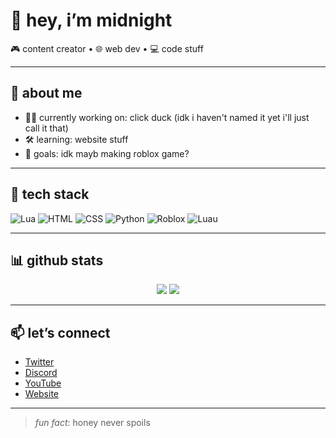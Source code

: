 # 👋 hey, i’m midnight

🎮 content creator • 🌐 web dev • 💻 code stuff

---

## 🧭 about me

- 🧑‍💻 currently working on: click duck (idk i haven't named it yet i'll just call it that)
- 🛠️ learning: website stuff
- 🧠 goals:  idk mayb making roblox game?

---

## 🔧 tech stack

![Lua](https://img.shields.io/badge/Lua-333333?style=for-the-badge&logo=lua&logoColor=white)
![HTML](https://img.shields.io/badge/HTML-333333?style=for-the-badge&logo=html5&logoColor=white)
![CSS](https://img.shields.io/badge/CSS-333333?style=for-the-badge&logo=css3&logoColor=white)
![Python](https://img.shields.io/badge/Python-333333?style=for-the-badge&logo=python)
![Roblox](https://img.shields.io/badge/Roblox-333333?style=for-the-badge&logo=roblox&logoColor=white)
![Luau](https://img.shields.io/badge/Luau-333333?style=for-the-badge&logo=lua&logoColor=white)

---

## 📊 github stats

<p align="center">
  <img src="https://github-readme-stats.vercel.app/api?username=m1dn1ghtgt&show_icons=true&theme=tokyonight" />
  <img src="https://github-readme-stats.vercel.app/api/top-langs/?username=m1dn1ghtgt&layout=compact&theme=tokyonight" />
</p>

---

## 📫 let’s connect

- [Twitter](https://example.com)
- [Discord](https://example.com)
- [YouTube](https://example.com)
- [Website](https://example.com)

---

> *fun fact*: honey never spoils

